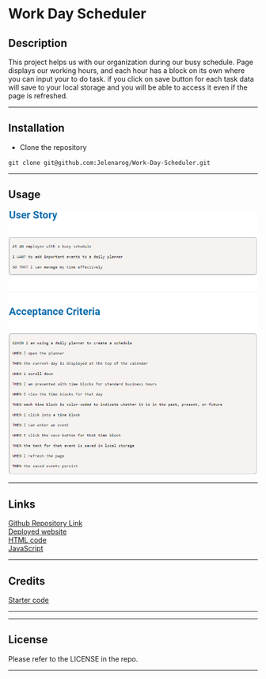 # Work Day Scheduler

## Description
This project helps us with our organization during our busy schedule. Page displays our working hours, and each hour has a block on its own where you can input your to do task.
if you click on save button for each task data will save to your local storage and you will be able to access it even if the page is refreshed.

---
## Installation 
* Clone the repository  
```
git clone git@github.com:Jelenarog/Work-Day-Scheduler.git
```
---
## Usage
![User-story](./Assets/Images/User-story.png)

---
## Links
[Github Repository Link](https://github.com/Jelenarog/Work-Day-Scheduler)<br/>
 [Deployed website](https://jelenarog.github.io/Work-Day-Scheduler/)<br/>
 [HTML code](.//Assets/Images/HTML%20code.png)<br/>
 [JavaScript](.//Assets/Images/Java.sc.png)

---

## Credits
 [Starter code](https://github.com/coding-boot-camp/crispy-octo-meme)<br/>

---

 ---

## License 

Please refer to the LICENSE in the repo.

---